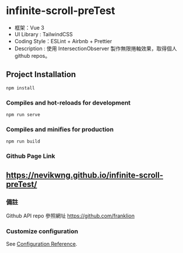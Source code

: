 # infinite-scroll-preTest

- 框架：Vue 3
- UI Library : TailwindCSS
- Coding Style：ESLint + Airbnb + Prettier
- Description : 使用 IntersectionObserver 製作無限捲軸效果，取得個人 github repos。


## Project Installation

```
npm install
```

### Compiles and hot-reloads for development

```
npm run serve
```

### Compiles and minifies for production

```
npm run build
```

### Github Page Link

## https://nevikwng.github.io/infinite-scroll-preTest/

### 備註
Github API repo 參照網址 https://github.com/franklion

### Customize configuration

See [Configuration Reference](https://cli.vuejs.org/config/).
